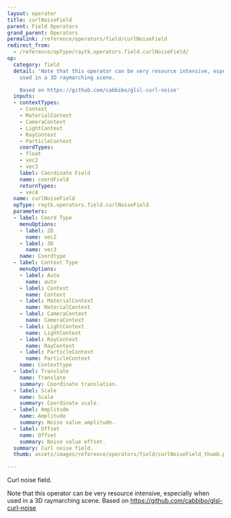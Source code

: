 ```yaml
---
layout: operator
title: curlNoiseField
parent: Field Operators
grand_parent: Operators
permalink: /reference/operators/field/curlNoiseField
redirect_from:
  - /reference/opType/raytk.operators.field.curlNoiseField/
op:
  category: field
  detail: 'Note that this operator can be very resource intensive, especially when
    used in a 3D raymarching scene.

    Based on https://github.com/cabbibo/glsl-curl-noise'
  inputs:
  - contextTypes:
    - Context
    - MaterialContext
    - CameraContext
    - LightContext
    - RayContext
    - ParticleContext
    coordTypes:
    - float
    - vec2
    - vec3
    label: Coordinate Field
    name: coordField
    returnTypes:
    - vec4
  name: curlNoiseField
  opType: raytk.operators.field.curlNoiseField
  parameters:
  - label: Coord Type
    menuOptions:
    - label: 2D
      name: vec2
    - label: 3D
      name: vec3
    name: Coordtype
  - label: Context Type
    menuOptions:
    - label: Auto
      name: auto
    - label: Context
      name: Context
    - label: MaterialContext
      name: MaterialContext
    - label: CameraContext
      name: CameraContext
    - label: LightContext
      name: LightContext
    - label: RayContext
      name: RayContext
    - label: ParticleContext
      name: ParticleContext
    name: Contexttype
  - label: Translate
    name: Translate
    summary: Coordinate translation.
  - label: Scale
    name: Scale
    summary: Coordinate scale.
  - label: Amplitude
    name: Amplitude
    summary: Noise value amplitude.
  - label: Offset
    name: Offset
    summary: Noise value offset.
  summary: Curl noise field.
  thumb: assets/images/reference/operators/field/curlNoiseField_thumb.png

---
```



Curl noise field.

Note that this operator can be very resource intensive, especially when used in a 3D raymarching scene.
Based on https://github.com/cabbibo/glsl-curl-noise